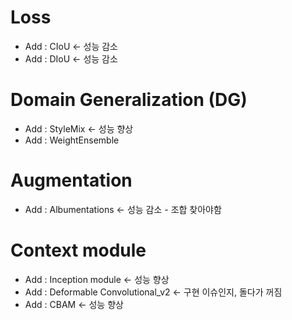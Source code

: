 # Loss

- Add : CIoU <- 성능 감소
- Add : DIoU <- 성능 감소

# Domain Generalization (DG)

- Add : StyleMix <- 성능 향상
- Add : WeightEnsemble

# Augmentation

- Add : Albumentations <- 성능 감소 - 조합 찾아야함

# Context module

- Add : Inception module <- 성능 향상 
- Add : Deformable Convolutional_v2 <- 구현 이슈인지, 돌다가 꺼짐
- Add : CBAM <- 성능 향상 